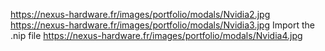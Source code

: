 https://nexus-hardware.fr/images/portfolio/modals/Nvidia2.jpg
https://nexus-hardware.fr/images/portfolio/modals/Nvidia3.jpg
Import the .nip file
https://nexus-hardware.fr/images/portfolio/modals/Nvidia4.jpg
